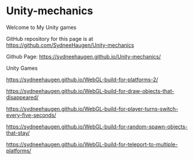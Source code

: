 # Unity-mechanics

Welcome to My Unity games

GitHub repository for this page is at https://github.com/SydneeHaugen/Unity-mechanics

Github Page: https://sydneehaugen.github.io/Unity-mechanics/

Unity Games

https://sydneehaugen.github.io/WebGL-build-for-platforms-2/


https://sydneehaugen.github.io/WebGL-build-for-draw-objects-that-disappeared/


https://sydneehaugen.github.io/WebGL-build-for-player-turns-switch-every-five-seconds/


https://sydneehaugen.github.io/WebGL-build-for-random-spawn-objects-that-stay/


https://sydneehaugen.github.io/WebGL-build-for-teleport-to-multiple-platforms/
